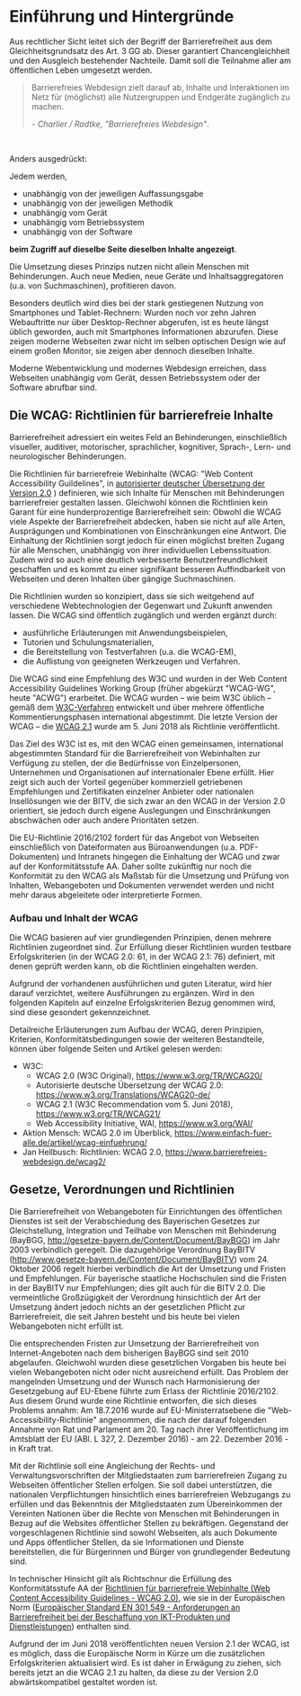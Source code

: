 # Einführung und Hintergründe

Aus rechtlicher Sicht leitet sich der Begriff der Barrierefreiheit aus dem Gleichheitsgrundsatz des Art. 3 GG ab. Dieser garantiert Chancengleichheit und den Ausgleich bestehender Nachteile. Damit soll die Teilnahme aller am öffentlichen Leben umgesetzt werden.

> Barrierefreies Webdesign zielt darauf ab, Inhalte und Interaktionen im Netz für (möglichst) alle  Nutzergruppen und Endgeräte zugänglich zu machen. 
>
> <cite> - Charlier / Radtke, "Barrierefreies Webdesign"</cite>.

&nbsp; 

Anders ausgedrückt:

Jedem werden,

-   unabhängig von der jeweiligen Auffassungsgabe
-   unabhängig von der jeweiligen Methodik
-   unabhängig vom Gerät
-   unabhängig vom Betriebssystem
-   unabhängig von der Software

**beim Zugriff auf dieselbe Seite dieselben Inhalte angezeigt**.

Die Umsetzung dieses Prinzips nutzen nicht allein Menschen mit Behinderungen. Auch neue Medien, neue Geräte und Inhaltsaggregatoren (u.a. von Suchmaschinen), profitieren davon.

Besonders deutlich wird dies bei der stark gestiegenen Nutzung von Smartphones und Tablet-Rechnern: Wurden noch vor zehn Jahren Webauftritte nur über Desktop-Rechner abgerufen, ist es heute längst üblich geworden, auch mit Smartphones Informationen abzurufen. Diese zeigen moderne Webseiten zwar nicht im selben optischen Design wie auf einem großen Monitor, sie zeigen aber dennoch dieselben Inhalte.

Moderne Webentwicklung und modernes Webdesign erreichen, dass Webseiten unabhängig vom Gerät, dessen Betriebssystem oder der Software abrufbar sind.

Die WCAG: Richtlinien für barrierefreie Inhalte
----------------------------------------------

Barrierefreiheit adressiert ein weites Feld an Behinderungen, einschließlich visueller, auditiver, motorischer, sprachlicher, kognitiver, Sprach-, Lern- und neurologischer Behinderungen. 

Die Richtlinien für barrierefreie Webinhalte (WCAG: "Web Content Accessibility Guildelines", in [autorisierter deutscher Übersetzung der Version 2.0](https://www.w3.org/Translations/WCAG20-de/) ) definieren, wie sich Inhalte für Menschen mit Behinderungen barrierefreier gestalten lassen. Gleichwohl können die Richtlinien kein Garant für eine hunderprozentige Barrierefreiheit sein: Obwohl die WCAG viele Aspekte der Barrierefreiheit abdecken, haben sie nicht auf alle Arten, Ausprägungen und Kombinationen von Einschränkungen eine Antwort.
Die Einhaltung der Richtlinien sorgt jedoch für einen möglichst breiten Zugang für alle Menschen, unabhängig von ihrer individuellen Lebenssituation. Zudem wird so auch eine deutlich verbesserte Benutzerfreundlichkeit geschaffen und es kommt zu einer signifikant besseren Auffindbarkeit von Webseiten und deren Inhalten über gängige Suchmaschinen. 

Die Richtlinien wurden so konzipiert, dass sie sich weitgehend auf verschiedene Webtechnologien der Gegenwart und Zukunft anwenden lassen. Die WCAG sind öffentlich zugänglich und werden ergänzt durch:

-   ausführliche Erläuterungen mit Anwendungsbeispielen,
-   Tutorien und Schulungsmaterialien,
-   die Bereitstellung von Testverfahren (u.a. die WCAG-EM),
-   die Auflistung von geeigneten Werkzeugen und Verfahren.

Die WCAG sind eine Empfehlung des W3C und wurden in der Web Content Accessibility Guidelines Working Group (früher abgekürzt "WCAG-WG", heute "ACWG") erarbeitet. 
Die WCAG wurden – wie beim W3C üblich – gemäß dem [W3C-Verfahren](https://www.w3.org/WAI/standards-guidelines/w3c-process/) entwickelt und über mehrere öffentliche Kommentierungsphasen international abgestimmt. Die letzte Version der WCAG – die [WCAG 2.1](https://www.w3.org/TR/WCAG21/) wurde am 5. Juni 2018 als Richtlinie veröffentlicht. 

Das Ziel des W3C ist es, mit den WCAG einen gemeinsamen, international abgestimmten Standard für die Barrierefreiheit von Webinhalten zur Verfügung zu stellen, der die Bedürfnisse von Einzelpersonen, Unternehmen und Organisationen auf internationaler Ebene erfüllt. 
Hier zeigt sich auch der Vorteil gegenüber kommerziell getriebenen Empfehlungen und Zertifikaten einzelner Anbieter oder nationalen Insellösungen wie der BITV, die sich zwar an den WCAG in der Version 2.0 orientiert, sie jedoch durch eigene Auslegungen und Einschränkungen abschwächen oder auch andere Prioritäten setzen.

Die EU-Richtlinie 2016/2102 fordert für das Angebot von Webseiten einschließlich von Dateiformaten aus Büroanwendungen (u.a. PDF-Dokumenten) und Intranets hingegen die Einhaltung der WCAG und zwar auf der Konformitätsstufe AA.
Daher sollte zukünftig nur noch die Konformität zu den WCAG als Maßstab für die Umsetzung und Prüfung von Inhalten, Webangeboten und Dokumenten verwendet werden und nicht mehr daraus abgeleitete oder interpretierte
Formen.


### Aufbau und Inhalt der WCAG

Die WCAG basieren auf vier grundlegenden Prinzipien, denen mehrere Richtlinien zugeordnet sind. Zur Erfüllung dieser Richtlinien wurden testbare Erfolgskriterien (in der WCAG 2.0: 61, in der WCAG 2.1: 76) definiert, mit denen geprüft werden kann, ob die Richtlinien eingehalten werden.

Aufgrund der vorhandenen ausführlichen und guten Literatur, wird hier darauf verzichtet, weitere Ausführungen zu ergänzen. Wird in den folgenden Kapiteln auf einzelne Erfolgskriterien Bezug genommen wird, sind diese gesondert gekennzeichnet.

Detailreiche Erläuterungen zum Aufbau der WCAG, deren Prinzipien, Kriterien, Konformitätsbedingungen sowie der weiteren Bestandteile, können über folgende Seiten und Artikel gelesen werden:

- W3C:
    - WCAG 2.0 (W3C Original), <https://www.w3.org/TR/WCAG20/>
    - Autorisierte deutsche Übersetzung der WCAG 2.0: <https://www.w3.org/Translations/WCAG20-de/>
    - WCAG 2.1 (W3C Recommendation vom 5. Juni 2018),  <https://www.w3.org/TR/WCAG21/>
    - Web Accessibility Initiative, WAI, <https://www.w3.org/WAI/>
- Aktion Mensch: WCAG 2.0 im Überblick, <https://www.einfach-fuer-alle.de/artikel/wcag-einfuehrung/>
- Jan Hellbusch: Richtlinien: WCAG 2.0, <https://www.barrierefreies-webdesign.de/wcag2/>


Gesetze, Verordnungen und Richtlinien
-------------------------------------

Die Barrierefreiheit von Webangeboten für Einrichtungen des öffentlichen Dienstes ist seit der Verabschiedung des Bayerischen Gesetzes zur Gleichstellung, Integration und Teilhabe von Menschen mit Behinderung
(BayBGG, <http://gesetze-bayern.de/Content/Document/BayBGG>) im Jahr 2003 verbindlich geregelt. Die dazugehörige Verordnung BayBITV (<http://www.gesetze-bayern.de/Content/Document/BayBITV>) vom 24. Oktober 2006 regelt hierbei verbindlich die Art der Umsetzung und Fristen und Empfehlungen.
Für bayerische staatliche Hochschulen sind die Fristen in der BayBITV nur Empfehlungen; dies gilt auch für die BITV 2.0. Die vermeintliche Großzügigkeit der Verordnung hinsichtlich der Art der Umsetzung ändert jedoch nichts an der gesetzlichen Pflicht zur Barrierefreieit, die seit Jahren besteht und bis heute bei vielen Webangeboten nicht erfüllt ist.

Die entsprechenden Fristen zur Umsetzung der Barrierefreiheit von Internet-Angeboten nach dem bisherigen BayBGG sind seit 2010 abgelaufen. Gleichwohl wurden diese gesetzlichen Vorgaben bis heute bei vielen Webangeboten nicht oder nicht ausreichend erfüllt.
Das Problem der mangelnden Umsetzung und der Wunsch nach Harmonisierung der Gesetzgebung auf EU-Ebene führte zum Erlass der Richtlinie 2016/2102. Aus diesem Grund wurde eine Richtlinie entworfen, die sich dieses Problems annahm: 
Am 18.7.2016 wurde auf EU-Ministerratsebene die "Web-Accessibility-Richtlinie" angenommen, die nach der darauf
folgenden Annahme von Rat und Parlament am 20. Tag nach ihrer Veröffentlichung im Amtsblatt der EU (ABl. L 327, 2. Dezember 2016) - am 22. Dezember 2016 - in Kraft trat.

Mit der Richtlinie soll eine Angleichung der Rechts- und Verwaltungsvorschriften der Mitgliedstaaten zum barrierefreien Zugang zu Webseiten öffentlicher Stellen erfolgen. Sie soll dabei unterstützen, die nationalen Verpflichtungen hinsichtlich eines barrierefreien Webzugangs zu erfüllen und das Bekenntnis der Mitgliedstaaten zum Übereinkommen der Vereinten Nationen über die Rechte von Menschen mit Behinderungen in Bezug auf die Websites öffentlicher Stellen zu bekräftigen. Gegenstand der vorgeschlagenen Richtlinie sind sowohl Webseiten, als auch Dokumente und Apps öffentlicher Stellen, da sie Informationen und Dienste bereitstellen, die für Bürgerinnen und Bürger von grundlegender Bedeutung sind.

In technischer Hinsicht gilt als Richtschnur die Erfüllung des Konformitätsstufe AA der [Richtlinien für barrierefreie Webinhalte (Web Content Accessibility Guidelines - WCAG 2.0)](https://www.ag.bka.gv.at/at.gv.bka.wiki-bka/index.php/WCAG20), wie sie in der Europäischen Norm ([Europäischer Standard EN 301 549 -
Anforderungen an Barrierefreiheit bei der Beschaffung von IKT-Produkten und Dienstleistungen](https://www.ag.bka.gv.at/at.gv.bka.wiki-bka/index.php/Barrierefrei:EN_301_549)) enthalten sind. 

Aufgrund der im Juni 2018 veröffentlichten neuen Version 2.1 der WCAG, ist es möglich, dass die Europäische Norm in Kürze um die zusätzlichen Erfolgskriterien aktualisiert wird. Es ist daher in Erwägung zu ziehen, sich bereits jetzt an die WCAG 2.1 zu halten, da diese zu der Version 2.0 abwärtskompatibel gestaltet worden ist. 

